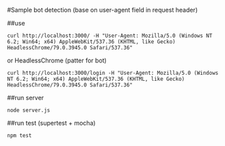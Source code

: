 #Sample bot detection (base on user-agent field in request header)

##use

`curl http://localhost:3000/ -H "User-Agent: Mozilla/5.0 (Windows NT 6.2; Win64; x64) AppleWebKit/537.36 (KHTML, like Gecko) HeadlessChrome/79.0.3945.0 Safari/537.36"`

or HeadlessChrome (patter for bot)

`curl http://localhost:3000/login -H "User-Agent: Mozilla/5.0 (Windows NT 6.2; Win64; x64) AppleWebKit/537.36 (KHTML, like Gecko) HeadlessChrome/79.0.3945.0 Safari/537.36"`

##run server

`node server.js`

##run test (supertest + mocha)

`npm test`
